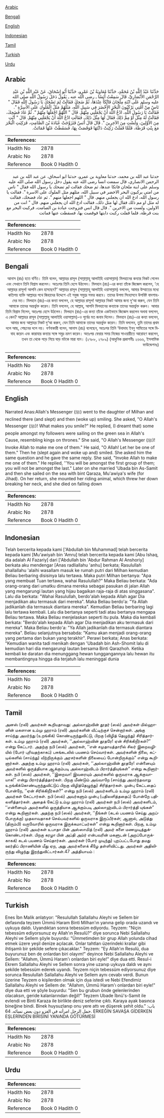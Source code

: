 [Arabic](#arabic)

[Bengali](#bengali)

[English](#english)

[Indonesian](#indonesian)

[Tamil](#tamil)

[Turkish](#turkish)

[Urdu](#urdu)

## Arabic


<div dir="rtl" lang="ar" style={{fontSize:'larger',backgroundColor:'#f8f9fa',padding:20}}>
حَدَّثَنَا عَبْدُ اللَّهِ بْنُ مُحَمَّدٍ، حَدَّثَنَا مُعَاوِيَةُ بْنُ عَمْرٍو، حَدَّثَنَا أَبُو إِسْحَاقَ، عَنْ عَبْدِ اللَّهِ بْنِ عَبْدِ الرَّحْمَنِ الأَنْصَارِيِّ، قَالَ سَمِعْتُ أَنَسًا ـ رضى الله عنه ـ يَقُولُ دَخَلَ رَسُولُ اللَّهِ صلى الله عليه وسلم عَلَى ابْنَةِ مِلْحَانَ فَاتَّكَأَ عِنْدَهَا، ثُمَّ ضَحِكَ فَقَالَتْ لِمَ تَضْحَكُ يَا رَسُولَ اللَّهِ فَقَالَ ‏"‏ نَاسٌ مِنْ أُمَّتِي يَرْكَبُونَ الْبَحْرَ الأَخْضَرَ فِي سَبِيلِ اللَّهِ، مَثَلُهُمْ مَثَلُ الْمُلُوكِ عَلَى الأَسِرَّةِ ‏"‏‏.‏ فَقَالَتْ يَا رَسُولَ اللَّهِ، ادْعُ اللَّهَ أَنْ يَجْعَلَنِي مِنْهُمْ‏.‏ قَالَ ‏"‏ اللَّهُمَّ اجْعَلْهَا مِنْهُمْ ‏"‏‏.‏ ثُمَّ عَادَ فَضَحِكَ، فَقَالَتْ لَهُ مِثْلَ أَوْ مِمَّ ذَلِكَ فَقَالَ لَهَا مِثْلَ ذَلِكَ، فَقَالَتِ ادْعُ اللَّهَ أَنْ يَجْعَلَنِي مِنْهُمْ‏.‏ قَالَ ‏"‏ أَنْتِ مِنَ الأَوَّلِينَ، وَلَسْتِ مِنَ الآخِرِينَ ‏"‏‏.‏ قَالَ قَالَ أَنَسٌ فَتَزَوَّجَتْ عُبَادَةَ بْنَ الصَّامِتِ، فَرَكِبَتِ الْبَحْرَ مَعَ بِنْتِ قَرَظَةَ، فَلَمَّا قَفَلَتْ رَكِبَتْ دَابَّتَهَا فَوَقَصَتْ بِهَا، فَسَقَطَتْ عَنْهَا فَمَاتَتْ‏.‏
</div>
<div style={{backgroundColor:'#f8f9fa',padding:20, marginBottom: 10}}><table> <thead> <tr> <th>References:</th> <th></th> </tr> </thead> <tbody><tr><td>Hadith No</td><td>2878</td></tr><tr><td>Arabic No</td><td>2878</td></tr><tr><td>Reference</td><td>Book 0 Hadith 0</td></tr></tbody></table></div>


<div dir="rtl" lang="ar" style={{fontSize:'larger',backgroundColor:'#f8f9fa',padding:20}}>
حدثنا عبد الله بن محمد، حدثنا معاوية بن عمرو، حدثنا ابو اسحاق، عن عبد الله بن عبد الرحمن الانصاري، قال سمعت انسا رضى الله عنه يقول دخل رسول الله صلى الله عليه وسلم على ابنة ملحان فاتكا عندها، ثم ضحك فقالت لم تضحك يا رسول الله فقال " ناس من امتي يركبون البحر الاخضر في سبيل الله، مثلهم مثل الملوك على الاسرة ". فقالت يا رسول الله، ادع الله ان يجعلني منهم. قال " اللهم اجعلها منهم ". ثم عاد فضحك، فقالت له مثل او مم ذلك فقال لها مثل ذلك، فقالت ادع الله ان يجعلني منهم. قال " انت من الاولين، ولست من الاخرين ". قال قال انس فتزوجت عبادة بن الصامت، فركبت البحر مع بنت قرظة، فلما قفلت ركبت دابتها فوقصت بها، فسقطت عنها فماتت
</div>
<div style={{backgroundColor:'#f8f9fa',padding:20, marginBottom: 10}}><table> <thead> <tr> <th>References:</th> <th></th> </tr> </thead> <tbody><tr><td>Hadith No</td><td>2878</td></tr><tr><td>Arabic No</td><td>2878</td></tr><tr><td>Reference</td><td>Book 0 Hadith 0</td></tr></tbody></table></div>

## Bengali


<div dir="rtl" lang="bn" style={{fontSize:'larger',backgroundColor:'#f8f9fa',padding:20}}>
আনাস (রাঃ) হতে বর্ণিত। তিনি বলেন, আল্লাহর রাসূল (সাল্লাল্লাহু আলাইহি ওয়াসাল্লাম) মিলহানের কন্যার নিকট গেলেন এবং সেখানে তিনি বিশ্রাম করলেন। অতঃপর তিনি হেসে উঠলেন। মিলহান (রাঃ)-এর কন্যা তাঁকে জিজ্ঞেস করলেন, ‘হে আল্লাহর রাসূল! আপনি কেন হাসছেন?’ আল্লাহর রাসূল (সাল্লাল্লাহু আলাইহি ওয়াসাল্লাম) বললেন, আমার উম্মাতের মধ্যে কতিপয় ব্যক্তি আল্লাহর পথে জিহাদের উদ্দেশে এই সবুজ সমুদ্রে সফর করবে। তাদের উপমা সিংহাসনে উপবিষ্ট বাদশাহদের মত। মিলহান (রাঃ)-এর কন্যা বললেন, হে আল্লাহর রাসূল! আল্লাহর নিকট আমার জন্য দু‘আ করুন, যেন তিনি আমাকে তাদের অন্তর্ভুক্ত করেন। তিনি বললেন, হে আল্লাহ্, আপনি মিলহানের কন্যাকে তাদের অন্তর্ভুক্ত করুন। আবার তিনি বিশ্রাম নিলেন, অতঃপর হেসে উঠলেন। মিলহান (রাঃ)-এর কন্যা তাঁকে একইভাবে জিজ্ঞেস করলেন অথবা বললেন, এ কেন? আল্লাহর রাসূল (সাল্লাল্লাহু আলাইহি ওয়াসাল্লাম)-ও পূর্বের মত জবাব দিলেন। মিলহান (রাঃ)-এর কন্যা বললেন, আমার জন্য আল্লাহর নিকট দু‘আ করুন, যেন তিনি আমাকে তাদের অন্তর্ভুক্ত করেন। তিনি বললেন, তুমি তাদের প্রথম দলে আছ, পেছনের দলে নয়। বর্ণনাকারী বলেন, আনাস (রাঃ) বলেছেন, অতঃপর তিনি ‘উবাদাহ ইবনু সামিতের সঙ্গে বিবাহ করেন এবং কারাযার কন্যার সঙ্গে সমুদ্র ভ্রমণ করেন। অতঃপর ফেরার সময় নিজের সাওয়ারীতে আরোহণ করলেন, তখন তা থেকে পড়ে গিয়ে ঘাড় মটকে মারা যান। (২৭৮৮, ২৭৮৯) (আধুনিক প্রকাশনীঃ ২৬৬৬, ইসলামিক ফাউন্ডেশনঃ)
</div>
<div style={{backgroundColor:'#f8f9fa',padding:20, marginBottom: 10}}><table> <thead> <tr> <th>References:</th> <th></th> </tr> </thead> <tbody><tr><td>Hadith No</td><td>2878</td></tr><tr><td>Arabic No</td><td>2878</td></tr><tr><td>Reference</td><td>Book 0 Hadith 0</td></tr></tbody></table></div>

## English


<div dir="ltr" lang="en" style={{fontSize:'larger',backgroundColor:'#f8f9fa',padding:20}}>
Narrated Anas:Allah's Messenger (ﷺ) went to the daughter of Milhan and reclined there (and slept) and then (woke up) smiling. She asked, "O Allah's Messenger (ﷺ)! What makes you smile?" He replied, (I dreamt that) some people amongst my followers were sailing on the green sea in Allah's Cause, resembling kings on thrones." She said, "O Allah's Messenger (ﷺ)! Invoke Allah to make me one of them." He said, "O Allah! Let her be one of them." Then he (slept again and woke up and) smiled. She asked him the same question and he gave the same reply. She said, "Invoke Allah to make me one of them." He replied, ''You will be amongst the first group of them; you will not be amongst the last." Later on she married 'Ubada bin As-Samit and then she sailed on the sea with bint Qaraza, Mu'awiya's wife (for Jihad). On her return, she mounted her riding animal, which threw her down breaking her neck, and she died on falling down
</div>
<div style={{backgroundColor:'#f8f9fa',padding:20, marginBottom: 10}}><table> <thead> <tr> <th>References:</th> <th></th> </tr> </thead> <tbody><tr><td>Hadith No</td><td>2878</td></tr><tr><td>Arabic No</td><td>2878</td></tr><tr><td>Reference</td><td>Book 0 Hadith 0</td></tr></tbody></table></div>

## Indonesian


<div dir="ltr" lang="id" style={{fontSize:'larger',backgroundColor:'#f8f9fa',padding:20}}>
Telah bercerita kepada kami ['Abdullah bin Muhammad] telah bercerita kepada kami [Mu'awiyah bin 'Amru] telah bercerita kepada kami [Abu Ishaq, dia adalah Al Fazariy] dari ['Abdullah bin 'Abdur Rahman Al Anshoriy] berkata aku mendengar [Anas radliallahu 'anhu] berkata; Rasulullah shallallahu 'alaihi wasallam masuk ke rumah putri dari Milhan kemudian Beliau berbaring disisinya lalu tertawa. Maka putri Milhan bertanya: "Apa yang membuat Tuan tertawa, wahai Rasulullah?" Maka Beliau berkata: "Ada orang-orang dari umatku dimana mereka sebagai pasukan di jalan Allah yang mengarungi lautan yang hijau bagaikan raja-raja di atas singgasana". Lalu dia berkata: "Wahai Rasulullah, berdo'alah kepada Allah agar Dia menjadikan aku termasuk dari mereka". Maka Beliau berdo'a: "Ya Allah jadikanlah dia termasuk diantara mereka". Kemudian Beliau berbaring lagi lalu tertawa kembali. Lalu dia bertanya seperti tadi atau bertanya mengapa Beliau tertawa. Maka Beliau menjelaskan seperti itu pula. Maka dia kembali berkata: "Berdo'alah kepada Allah agar Dia menjadikan aku termasuk dari mereka". Maka Beliau berdo'a: "Ya Allah jadikanlah dia termasuk diantara mereka". Beliau selanjutnya bersabda: "Kamu akan menjadi orang-orang yang pertama dan bukan yang terakhir". Perawi berkata; Anas berkata: "Kemudian wanita tadi menikah dengan 'Ubadah bin Ash-Shomit lalu di kemudian hari dia mengarungi lautan bersama Binti Qarazhoh. Ketika kembali ke daratan dia menunggang hewan tunggangannya lalu hewan itu membantingnya hingga dia terjatuh lalu meninggal dunia
</div>
<div style={{backgroundColor:'#f8f9fa',padding:20, marginBottom: 10}}><table> <thead> <tr> <th>References:</th> <th></th> </tr> </thead> <tbody><tr><td>Hadith No</td><td>2878</td></tr><tr><td>Arabic No</td><td>2878</td></tr><tr><td>Reference</td><td>Book 0 Hadith 0</td></tr></tbody></table></div>

## Tamil


<div dir="ltr" lang="ta" style={{fontSize:'larger',backgroundColor:'#f8f9fa',padding:20}}>
அனஸ் (ரலி) அவர்கள் கூறியதாவது: அல்லாஹ்வின் தூதர் (ஸல்) அவர்கள் மில்ஹானின் மகளான உம்மு ஹராம் (ரலி) அவர்களின் வீட்டிற்குச் சென்றார்கள். அங்கு சாய்ந்து அமர்ந்து (உறங்கிக்) கொண்டிருந்துவிட்டு, பிறகு (விழித் தெழுந்து) சிரித்தார்கள். உம்மு ஹராம் (ரலி) அவர்கள், ‘‘அல்லாஹ்வின் தூதரே! ஏன் சிரிக்கிறீர்கள்?” என்று கேட்டார். அதற்கு நபி (ஸல்) அவர்கள், ‘‘என் சமுதாயத்தாரில் சிலர் இறைவழியில் (போர் புரிவதற்காகப்) பசுங்கடலில் பயணம் செய்வார்கள். அவர்களின் நிலை, கட்டில்களில் (சாய்ந்து) வீற்றிருக்கும் அரசர்களின் நிலையைப் போன்றிருக்கும்” என்று கூறினார்கள். அதற்கு உம்மு ஹராம் (ரலி) அவர்கள், ‘‘அல்லாஹ்வின் தூதரே! என்னையும் அவர்களில் ஒருத்தியாக ஆக்கும்படி அல்லாஹ்விடம் பிரார்த்தியுங்கள்” என்று கூறினார்கள். நபி (ஸல்) அவர்கள், ‘‘இறைவா! இவரையும் அவர்களில் ஒருவராக ஆக்குவாயாக!” என்று பிரார்த்தித்தார்கள். பிறகு மீண்டும் அவ்வாறே (சாய்ந்து அமர்ந்தவாறு உறங்கிக்கொண்டிருந்துவிட்டுப் பிறகு விழித்தெழுந்து) சிரித்தார்கள். முன்பு கேட்டதைப் போன்றே, ‘‘ஏன் சிரிக்கிறீர்கள்?” என்று நபி (ஸல்) அவர்களிடம் உம்மு ஹராம் (ரலி) அவர்கள் கேட்டார்கள். நபி (ஸல்) அவர்களும் முன்பு (பதிலளித்ததைப்) போன்றே பதிலளித்தார்கள். அதைக் கேட்டு உம்மு ஹராம் (ரலி) அவர்கள் நபி (ஸல்) அவர்களிடம், ‘‘என்னையும் அவர்களில் ஒருத்தியாக ஆக்கும்படி அல்லாஹ்விடம் பிரார்த்தி யுங்கள்” என்று கூறினார்கள். அதற்கு நபி (ஸல்) அவர்கள், ‘‘நீங்கள் (கடல் பயணம் செய்து அறப்போருக்கு) முதலாவதாகச் செல்பவர்களில் ஒருவராக இருப்பீர்கள்; ஆனால், அடுத்து (திரும்பி) வருவோரில் ஒருவராக இருக்கமாட்டீர்கள்” என்று கூறினார்கள். பிறகு, உம்மு ஹராம் (ரலி) அவர்கள் உபாதா பின் அஸ்ஸாமித் (ரலி) அவர் களை மணமுடித்துக்கொண்டார்கள். பிறகு கரழா பின் அப்தி அம்ர் என்பவரின் மகளுடன் (அறப்போருக்காகக்) கடல் பயணம் செய்தார்கள். அவர்கள் (போர் முடிந்து) புறப்பட்டபோது தமது ஊர்திப் பிராணியின் மீது ஏற, அது அவர்களைக் கீழே தள்ளிவிட்டது. அவர்கள் அதிலிருந்து விழுந்து இறந்துவிட்டார்கள்.47 அத்தியாயம் :
</div>
<div style={{backgroundColor:'#f8f9fa',padding:20, marginBottom: 10}}><table> <thead> <tr> <th>References:</th> <th></th> </tr> </thead> <tbody><tr><td>Hadith No</td><td>2878</td></tr><tr><td>Arabic No</td><td>2878</td></tr><tr><td>Reference</td><td>Book 0 Hadith 0</td></tr></tbody></table></div>

## Turkish


<div dir="ltr" lang="tr" style={{fontSize:'larger',backgroundColor:'#f8f9fa',padding:20}}>
Enes İbn Malik anlatıyor: "Resulullah Sallallahu Aleyhi ve Sellem bir defasında teyzem Ümmü Haram Binti Milhan'ın yanına gelip orada uzandı ve uykuya daldı. Uyandıktan sonra tebessüm ediyordu. Teyzem: "Niçin tebessüm ediyorsunuz ey Allah'ın Resulü?" diye sorunca Nebi Sallallahu Aleyhi ve Sellem şöyle buyurdu: "Ümmetimden bir grup Allah yolunda cihad etmek üzere yeşil denize açılacak. Onlar tahtları üzerindeki krallar gibi ihtişamlı bir şekilde sefere çıkacaklar." Teyzem: "Ey Allah'ın Resulü, dua buyurunuz ben de onlardan biri olayım!" deyince Nebi Sallallahu Aleyhi ve Sellem: "Allahım, Ümmü Haram'ı onlardan biri eyle!" diye dua etti. Resul-i Ekrem Sallallahu Aleyhi ve Sellem sonra yine uzanıp uykuya daldı ve aynı şekilde tebessüm ederek uyandı. Teyzem niçin tebessüm ediyorsunuz diye sorunca Resulullah Sallallahu Aleyhi ve Sellem aynı cevabı verdi. Bunun üzerine Teyzem o kişilerden olmak için dua istedi ve Nebi Efendimiz Sallallahu Aleyhi ve Sellem de: "Allahım, Ümmü Haram'ı onlardan biri eyle!" diye dua etti ve şöyle buyurdu: "Sen bu grubun önde gelenlerinden olacaksın, geride kalanlarından değil!" Teyzem Ubade İbnü's-Samit ile evlendi ve Binti Karaza ile birlikte deniz seferine çıktı. Karaya ayak basınca bineğine bindi. Binek huysuzlanıp onu yere attı ve düşerek şehit oldu." باب: حمل الرجل امرأته في الغزو دون بعض نسائه. 64. ERKEĞİN SAVAŞA GİDERKEN EŞLERİNDEN BİRİSİNİ YANıNDA GÖTÜRMESİ
</div>
<div style={{backgroundColor:'#f8f9fa',padding:20, marginBottom: 10}}><table> <thead> <tr> <th>References:</th> <th></th> </tr> </thead> <tbody><tr><td>Hadith No</td><td>2878</td></tr><tr><td>Arabic No</td><td>2878</td></tr><tr><td>Reference</td><td>Book 0 Hadith 0</td></tr></tbody></table></div>

## Urdu


<div dir="rtl" lang="ur" style={{fontSize:'larger',backgroundColor:'#f8f9fa',padding:20}}>

</div>
<div style={{backgroundColor:'#f8f9fa',padding:20, marginBottom: 10}}><table> <thead> <tr> <th>References:</th> <th></th> </tr> </thead> <tbody><tr><td>Hadith No</td><td>2878</td></tr><tr><td>Arabic No</td><td>2878</td></tr><tr><td>Reference</td><td>Book 0 Hadith 0</td></tr></tbody></table></div>